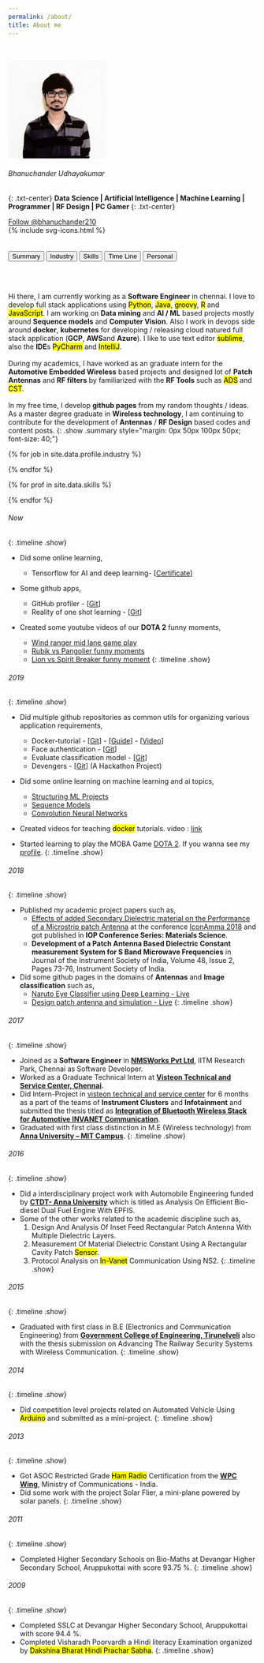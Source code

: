 ```yaml
---
permalink: /about/
title: About me
---
```


<br>

![me](/images/bhanuchander_udhayakumar.jpeg)
###### Bhanuchander Udhayakumar
{: .txt-center}
**Data Science | Artificial Intelligence | Machine Learning | Programmer | RF Design | PC Gamer**
{: .txt-center}
<div class="txt-center">
    <a class="github-button" href="https://github.com/bhanuchander210" data-size="large" data-show-count="true" aria-label="Follow @bhanuchander210 on GitHub">Follow @bhanuchander210</a>
    <script src="https://apis.google.com/js/platform.js"></script>
    <div class="g-ytsubscribe" data-channelid="UC2JbRYaC-USnGgzEi2uiaqQ" data-layout="default" data-theme="dark" data-count="default"></div>
</div>
<div class="wrapper-svg">
    <div class="svgBox">
      {% include svg-icons.html %}
    </div>
</div>

<br>

<br>

<div class="abtBtnContainer">
<button onclick="toggle(event,'summary')" class="cmnBtn currentBtn">Summary</button>
<button onclick="toggle(event,'profile')" class="cmnBtn">Industry</button>
<button onclick="toggle(event,'skills')" class="cmnBtn">Skills</button>
<button onclick="toggle(event,'timeline')" class="cmnBtn">Time Line</button>
<button onclick="toggle(event,'personal')" class="cmnBtn">Personal</button>
</div>


<br><br>


Hi there, I am currently working as a **Software Engineer** in chennai. I love to develop full stack applications using <mark>Python</mark>,
<mark>Java</mark>, <mark>groovy</mark>, <mark>R</mark> and <mark>JavaScript</mark>. I am working on **Data mining** and **AI / ML** based projects mostly around **Sequence models** and **Computer Vision**.
Also I work in devops side around **docker**, **kubernetes** for developing / releasing cloud natured full stack application (**GCP**, **AWS**and **Azure**).
I like to use text editor <mark>sublime</mark>, also the **IDE**s <mark>PyCharm</mark> and <mark>IntelliJ</mark>.
<br>
<br>
During my academics, I have worked as an graduate intern for the **Automotive Embedded Wireless** based projects and designed lot of **Patch Antennas** and **RF filters** by
familiarized  with the **RF Tools** such as <mark>ADS</mark> and <mark>CST</mark>.
<br>
<br> 
In my free time, I develop **github pages** from my random thoughts / ideas. As a master degree graduate in **Wireless technology**,
I am continuing to contribute for the development of **Antennas** / **RF Design** based codes and content posts.
{: .show .summary style="margin: 0px 50px 100px 50px; font-size: 40;"}


<div class="profileCard personal show txt-center" style="display:none;">
<h6>Inspired Fictional Characters</h6>
{% for char in site.data.personal.inspired_chars %}          
        <a href="{{char.link}}" style="align:left;display:inline-block;">
            <img src="{{ site.baseurl }}{{char.logo}}" style="width:50px;height:auto;"/>
        </a>
{% endfor %}
</div>


<div class="profileCard personal show txt-center" style="display:none;">
<h6>Favourite Games</h6>
{% for game in site.data.personal.games %}          
        <a href="{{game.link}}" style="align:left;display:inline-block;">
            <img src="{{ site.baseurl }}{{game.logo}}" style="width:50px;height:auto;"/>
        </a>
{% endfor %}
</div>


{% for job in site.data.profile.industry %}
<div class="profileCard profile show " style="display:none; margin: 5%;">
<a href="{{job.link}}"><img src="{{job.logo}}" align= "right"/></a>
<h4>{{job.company}}</h4>
<b>{{job.location}}</b>
<br>
<h6>{{job.designation}}</h6>
<p >{{job.teams}}</p>
<p style="color: #699">{{job.period}}</p>
<table>
<tr><td style="font-weight:bold">Domain :</td><td style="padding-left: 15px;">{{job.domain}}</td></tr>
</table>
<h6>Languages</h6>
{% for lang in job.languages %}
{% for master in site.data.skills.languages %}
{% if master.name == lang %}
<div class="inline-block" style="margin: 15px;">
<table>
<tr><td align="center"><i class="{{master.code}} fa-3x"></i></td></tr>
<tr><td align="center">{{lang}}</td></tr>
</table></div>
{% endif %}
{% endfor %}
{% endfor %}
</div>
{% endfor %}

{% for prof in site.data.skills %}
<div class="profileCard skills show" style="display:none;margin-top: 5%">
<h6>{{ prof[0] | capitalize }}</h6>
<div class="txt-center">
{% for info in prof[1] %}
<div class="inline-block" style="margin: 15px;">
<table>
<tr><td><i class="{{info.code}} fa-3x"></i></td></tr>
<tr><td class="txt-center"> {{info.name}}</td></tr>
</table></div>
{% endfor %}
</div></div>
{% endfor %}

###### Now
{: .timeline .show}

- Did some online learning,

    - Tensorflow for AI and deep learning- [[Certificate](https://www.coursera.org/account/accomplishments/certificate/DQ8PLHDVWZCP)]

- Some github apps,
    - GitHub profiler - [[Git](https://github.com/Bhanuchander210/github_profiler)]
    - Reality of one shot learning - [[Git](https://github.com/Bhanuchander210/reality_of_one_shot_learning)]
    
- Created some youtube videos of our **DOTA 2** funny moments, 
    - [Wind ranger mid lane game play](https://youtu.be/f4bw0UhZFQM)
    - [Rubik vs Pangolier funny moments](https://youtu.be/qw-NyOemmHI)
    - [Lion vs Spirit Breaker funny moment](https://youtu.be/8HvsOPd01xY) 
{: .timeline .show}

###### 2019
{: .timeline .show}

- Did multiple github repositories as common utils for organizing various application requirements,
    - Docker-tutorial - [[Git](https://github.com/Bhanuchander210/docker-tutorial)] - 
        [[Guide](https://github.com/Bhanuchander210/docker-tutorial/raw/master/docker.pdf)] - 
        [[Video](https://youtu.be/PyEu5bUXkyo)]
    - Face authentication - [[Git](https://github.com/Bhanuchander210/face_authentication)]
    - Evaluate classification model - [[Git](https://github.com/Bhanuchander210/evaluate_classification_model)]
    - Devengers - [[Git](https://github.com/Bhanuchander210/devengers)] (A Hackathon Project)

- Did some online learning on machine learning and ai topics,
    - [Structuring ML Projects](https://www.coursera.org/account/accomplishments/certificate/ZGSYFLWZNZPB) 
    - [Sequence Models](https://www.coursera.org/account/accomplishments/certificate/NDSPCE87STM3)
    - [Convolution Neural Networks](https://www.coursera.org/account/accomplishments/verify/Z9DRR3STWJNW)
    
- Created videos for teaching <mark>docker</mark> tutorials. video : [link](https://youtu.be/PyEu5bUXkyo)
- Started learning to play the MOBA Game [DOTA 2](www.dota2.com). If you wanna see my [profile](https://www.opendota.com/players/1007275674).
{: .timeline .show}

###### 2018
{: .timeline .show}

- Published my academic project papers such as,
    - [Effects of added Secondary Dielectric material on the Performance of a Microstrip patch Antenna](https://iopscience.iop.org/article/10.1088/1757-899X/577/1/012061) 
at the conference [IconAmma 2018](http://web-blr.amrita.edu/IConAMMA/archives/2018/index.html) and got published in **IOP Conference Series: Materials Science**.
    - **Development of a Patch Antenna Based Dielectric Constant measurement System for S Band Microwave Frequencies** in Journal of the Instrument Society of India, Volume 48, Issue 2, Pages 73-76, Instrument Society of India.
- Did some github pages in the domains of **Antennas** and **Image classification** such as,
    - [Naruto Eye Classifier using Deep Learning - Live](https://bhanuchander210.github.io/naruto_eyes_classification)
    - [Design patch antenna and simulation - Live](https://bhanuchander210.github.io/patch-antenna)
{: .timeline .show}

###### 2017
{: .timeline .show}

- Joined as a **Software Engineer** in **[NMSWorks Pvt Ltd](http://nmsworks.co.in)**, IITM Research Park, Chennai as Software Developer.
- Worked as a Graduate Technical Intern at **[Visteon Technical and Service Center, Chennai](http://www.visteon.com/).**
- Did Intern-Project in [visteon technical and service center](https://www.visteon.com/) for 6 months as a part of the teams of **Instrument Clusters** and **Infotainment** and 
submitted the thesis titled as **[Integration of Bluetooth Wireless Stack for Automotive INVANET Communication](http://ijesc.org/upload/0937dc48f9d484fb58073aea2fbeccfd.Integration%20of%20Bluetooth%20Wireless%20Stack%20for%20Automotive%20INVANET%20Communication.pdf)**.
- Graduated with first class distinction in M.E (Wireless technology) from **[Anna University – MIT Campus](http://www.mitindia.edu/en/)**. 
{: .timeline .show}

###### 2016
{: .timeline .show}

- Did a interdisciplinary project work with Automobile Engineering funded by **[CTDT- Anna University](http://ctdt.annauniv.edu/)** which is titled as Analysis On Efficient Bio-diesel Dual Fuel Engine With EPFIS.
- Some of the other works related to the academic discipline such as, 
    1. Design And Analysis Of Inset Feed Rectangular Patch Antenna With Multiple Dielectric Layers.
    2. Measurement Of Material Dielectric Constant Using A Rectangular Cavity Patch <mark>Sensor</mark>.
    3. Protocol Analysis on <mark>In-Vanet</mark> Communication Using NS2.
{: .timeline .show}

###### 2015
{: .timeline .show}

- Graduated with first class in B.E (Electronics and Communication Engineering) from **[Government College of Engineering, Tirunelveli](http://www.gcetly.ac.in/)** also with the thesis submission on Advancing The Railway Security Systems with Wireless Communication.
{: .timeline .show}

###### 2014
{: .timeline .show}

- Did competition level projects related on Automated Vehicle Using <mark>Arduino</mark> and submitted as a mini-project.
{: .timeline .show}

###### 2013
{: .timeline .show}

- Got ASOC Restricted Grade <mark>Ham Radio</mark> Certification from the **[WPC Wing](http://www.wpc.dot.gov.in/)**, Ministry of Communications - India.
- Did some work with the project Solar Flier, a mini-plane powered by solar panels. 
{: .timeline .show}

###### 2011
{: .timeline .show}

- Completed Higher Secondary Schools on Bio-Maths at Devangar Higher Secondary School, Aruppukottai with score 93.75 %.
{: .timeline .show}

###### 2009
{: .timeline .show}

- Completed SSLC at Devangar Higher Secondary School, Aruppukottai with score 94.4 %.
- Completed Visharadh Poorvardh a Hindi literacy Examination organized by <mark>Dakshina Bharat Hindi Prachar Sabha</mark>.
{: .timeline .show}